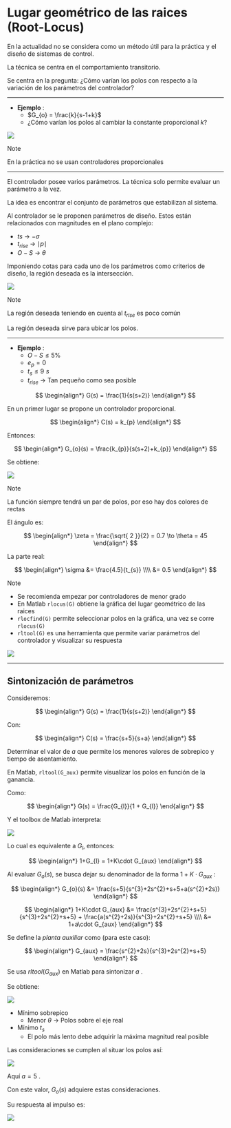 # Lugar geométrico de las raices (Root-Locus)

En la actualidad no se considera como un método útil para la práctica y el diseño de sistemas de control.

La técnica se centra en el comportamiento transitorio.

Se centra en la pregunta:
¿Cómo varían los polos con respecto a la variación de los parámetros del controlador?

---

- __Ejemplo__ :
	- $G_{o} = \frac{k}{s-1+k}$
	- ¿Cómo varían los polos al cambiar la constante proporcional $k$?

![](attachments/Pasted%20image%2020230923000242.png)


>[!Note]
>En la práctica no se usan controladores proporcionales

---

El controlador posee varios parámetros. La técnica solo permite evaluar un parámetro a la vez.

La idea es encontrar el conjunto de parámetros que estabilizan al sistema.

Al controlador se le proponen parámetros de diseño. Estos están relacionados con magnitudes en el plano complejo:

- $ts$ -> $-\sigma$
- $t_{rise}$ -> $\mid p\mid$
- $O-S$ -> $\theta$

Imponiendo cotas para cada uno de los parámetros como criterios de diseño, la región deseada es la intersección.

![](attachments/Pasted%20image%2020230925170156.png)

>[!Note]
>La región deseada teniendo en cuenta al $t_{rise}$ es poco común

La región deseada sirve para ubicar los polos.

---

- __Ejemplo__ :
	- $O-S \leq 5\%$
	- $e_{p} = 0$
	- $t_{s} \leq 9\,\,s$
	- $t_{rise}$ -> Tan pequeño como sea posible

$$
\begin{align*}
	G(s) = \frac{1}{s(s+2)}
\end{align*}
$$

En un primer lugar se propone un controlador proporcional.

$$
\begin{align*}
	C(s) = k_{p}
\end{align*}
$$

Entonces:

$$
\begin{align*}
	G_{o}(s) = \frac{k_{p}}{s(s+2)+k_{p}}
\end{align*}
$$

Se obtiene:

![](attachments/Pasted%20image%2020230925164239.png)

>[!Note]
>La función siempre tendrá un par de polos, por eso hay dos colores de rectas

El ángulo es:

$$
\begin{align*}
\zeta = \frac{\sqrt{ 2 }}{2} = 0.7 \to \theta = 45
\end{align*}
$$

La parte real:

$$
\begin{align*}
	\sigma &= \frac{4.5}{t_{s}} \\\\
	&= 0.5
\end{align*}
$$


>[!Note]
>- Se recomienda empezar por controladores de menor grado
>- En Matlab `rlocus(G)` obtiene la gráfica del lugar geométrico de las raices
>- `rlocfind(G)` permite seleccionar polos en la gráfica, una vez se corre `rlocus(G)`
>- `rltool(G)` es una herramienta que permite variar parámetros del controlador y visualizar su respuesta
>
>![](attachments/Pasted%20image%2020230925172931.png)

---


## Sintonización de parámetros

Consideremos:

$$
\begin{align*}
	G(s) = \frac{1}{s(s+2)}
\end{align*}
$$

Con:

$$
\begin{align*}
	C(s) = \frac{s+5}{s+a}
\end{align*}
$$

Determinar el valor de $a$ que permite los menores valores de sobrepico y tiempo de asentamiento.


En Matlab, `rltool(G_aux)` permite visualizar los polos en función de la ganancia. 

Como:

$$
\begin{align*}
	G(s) = \frac{G_{l}}{1 + G_{l}}
\end{align*}
$$

Y el toolbox de Matlab interpreta:

![](attachments/Pasted%20image%2020231116200515.png)

Lo cual es equivalente a $G_{l}$, entonces:

$$
\begin{align*}
	1+G_{l} = 1+K\cdot G_{aux}
\end{align*}
$$

Al evaluar $G_{o}(s)$, se busca dejar su denominador de la forma $1+K\cdot G_{aux}$ :

$$
\begin{align*}
	G_{o}(s) &= \frac{s+5}{s^{3}+2s^{2}+s+5+a(s^{2}+2s)}
\end{align*}
$$

$$
\begin{align*}
	1+K\cdot G_{aux} &= \frac{s^{3}+2s^{2}+s+5}{s^{3}+2s^{2}+s+5} + \frac{a(s^{2}+2s)}{s^{3}+2s^{2}+s+5} \\\\
	&= 1+a\cdot G_{aux}
\end{align*}
$$

Se define la _planta auxiliar_ como (para este caso):

$$
\begin{align*}
	G_{aux} = \frac{s^{2}+2s}{s^{3}+2s^{2}+s+5}
\end{align*}
$$

Se usa $rltool(G_{aux})$ en Matlab para sintonizar $a$ .


Se obtiene:

![](attachments/Pasted%20image%2020231116201529.png)

- Mínimo sobrepico
	- Menor $\theta$ -> Polos sobre el eje real
- Mínimo $t_{s}$
	- El polo más lento debe adquirir la máxima magnitud real posible

Las consideraciones se cumplen al situar los polos así:

![](attachments/Pasted%20image%2020231116201803.png)

Aquí $a = 5$ .

Con este valor, $G_{o}(s)$ adquiere estas consideraciones.

Su respuesta al impulso es:

![](attachments/Pasted%20image%2020231116202032.png)

